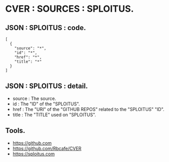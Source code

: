 # CVER : SOURCES : SPLOITUS.

## JSON : SPLOITUS : code.

    [
      {
        "source": "*",
        "id": "*",
        "href": "*",
        "title": "*"
      }
    ]

## JSON : SPLOITUS : detail.

- source : The source.
- id : The "ID" of the "SPLOITUS".
- href : The "URI" of the "GITHUB REPOS" related to the "SPLOITUS" "ID".
- title : The "TITLE" used on "SPLOITUS".

## Tools.

- https://github.com
- https://github.com/Rbcafe/CVER
- https://sploitus.com
